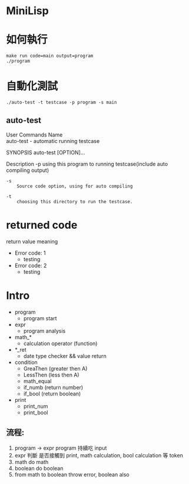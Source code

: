 # MiniLisp

# 如何執行

```
make run code=main output=program
./program
```

# 自動化測試
```
./auto-test -t testcase -p program -s main
```

## auto-test
  User Commands
Name	
	auto-test - automatic running testcase

SYNOPSIS
	auto-test [OPTION]...

Description
	-p
		using this program to running testcase(include auto compiling output)
	
	-s
		Source code option, using for auto compiling
	
	-t
		choosing this directory to run the testcase.

# returned code
return value meaning
- Error code: 1
  - testing
- Error code: 2
  - testing

# Intro
- program 
  - program start 
- expr 
  - program analysis
- math_*
  - calculation operator (function)
- *_ret
  - date type checker && value return
- condition
  - GreaThen (greater then A)
  - LessThen (less then A)
  - math_equal 
  - if_numb (return number)
  - if_bool (return boolean)
- print
  - print_num
  - print_bool

## 流程:
1. program -> expr program 持續吃 input
2. expr 判斷 是否接觸到 print, math calculation, bool calculation 等 token
3. math do math
4. boolean do boolean
5. from math to boolean throw error, boolean also
